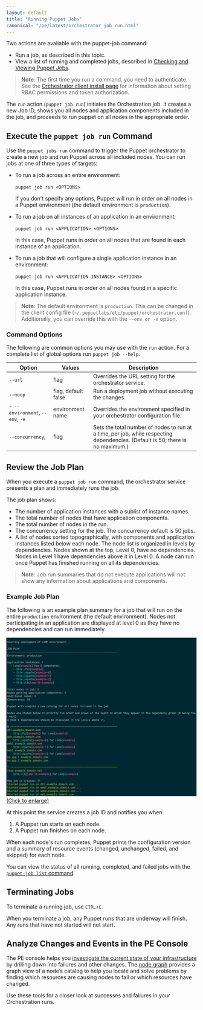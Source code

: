 ```yaml
---
layout: default
title: "Running Puppet Jobs"
canonical: "/pe/latest/orchestrator_job_run.html"
---
```


Two actions are available with the puppet-job command: 

- Run a job, as described in this topic.
- View a list of running and completed jobs, described in [Checking and Viewing Puppet Jobs](./orchestrator_job_status_view.html).

>**Note**: The first time you run a command, you need to authenticate. See the [Orchestrator client install page](./orchestrator_install.html#set-pe-rbac-permissions-and-token-authorization-for-puppet-orchestrator) for information about setting RBAC permissions and token authorization.

The `run` action (`puppet job run`) initiates the Orchestration job. It creates a new Job ID, shows you all nodes and application components included in the job, and proceeds to run puppet on all nodes in the appropriate order.

## Execute the `puppet job run` Command

Use the `puppet jobs run` command to trigger the Puppet orchestrator to create a new job and run Puppet across all included nodes. You can run jobs at one of three types of targets:

- To run a job across an entire environment:
   
   `puppet job run <OPTIONS>`
   
   If you don't specify any options, Puppet will run in order on all nodes in a Puppet environment (the default environment is `production`).

- To run a job on all instances of an application in an environment: 

   `puppet job run <APPLICATION> <OPTIONS>`
   
   In this case, Puppet runs in order on all nodes that are found in each instance of an application.

- To run a job that will configure a single application instance in an environment:

   `puppet job run <APPLICATION INSTANCE> <OPTIONS>`
   
   In this case, Puppet runs in order on all nodes found in a specific application instance.

> **Note**: The default environment is `production`. This can be changed in the client config file (`~/.puppetlabs/etc/puppet/orchestrator.conf`). Additionally, you can override this with the `--env or -e` option.

### Command Options

The following are common options you may use with the `run` action. For a complete list of global options run `puppet job --help`.

Option | Values | Description
-----------|-----------|-----------
`--url`  | flag | Overrides the URL setting for the orchestrator service.
`--noop` | flag, default false |  Run a deployment job without executing the changes.
- `--environment`, `--env`, `-e`| environment name | Overrides the environment specified in your orchestrator configuration file.
`--concurrency`, | flag | Sets the total number of nodes to run at a time, per job, while respecting dependencies. (Default is 50; there is no maximum.)

## Review the Job Plan  

When you execute a `puppet job run` command, the orchestrator service presents a plan and immediately runs the job.

The job plan shows:

- The number of application instances with a sublist of instance names.
- The total number of nodes that have application components.
- The total number of nodes in the run.
- The concurrency setting for the job. The concurrency default is 50 jobs. 
- A list of nodes sorted topographically, with components and application instances listed below each node. The node list is organized in levels by dependencies. Nodes shown at the top, Level 0, have no dependencies. Nodes in Level 1 have dependencies above it in Level 0. A node can run once Puppet has finished running on all its dependencies. 

> **Note**: Job run summaries that do not execute applications will not show any information about applications and components.

### Example Job Plan

The following is an example plan summary for a job that will run on the entire `production` environment (the default environment). Nodes not participating in an application are displayed at level 0 as they have no dependencies and can run immediately. 

<a href="./images/orchestrator_job_plan.png"><img src="./images/orchestrator_job_plan.png" alt="Job Plan" title="Click to enlarge"> (Click to enlarge)</a>

At this point the service creates a job ID and notifies you when:

1. A Puppet run starts on each node.  
2. A Puppet run finishes on each node.

When each node's run completes, Puppet prints the configuration version and a summary of resource events (changed, unchanged, failed, and skipped) for each node.
 
You can view the status of all running, completed, and failed jobs with the [`puppet-job list` command](./orchestrator_job_status_view.html).

## Terminating Jobs

To terminate a running job, use `CTRL+C`.

When you terminate a job, any Puppet runs that are underway will finish. Any runs that have not started will not start. 

## Analyze Changes and Events in the PE Console

The PE console helps you [investigate the current state of your infrastructure](./CM_events.html) by drilling down into failures and other changes. The [node graph](./CM_overview.html#view-the-node-graph) provides a graph view of a node’s catalog to help you locate and solve problems by finding which resources are causing nodes to fail or which resources have changed. 

Use these tools for a closer look at successes and failures in your Orchestration runs. 

<!-- Ethnio Activation Code -->
<script type="text/javascript" language="javascript" src="//ethn.io/77154.js" async="true" charset="utf-8"></script>